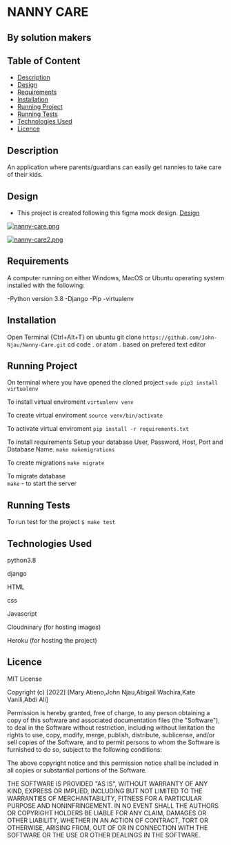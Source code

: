 # NANNY CARE

## By solution makers

## Table of Content

+ [Description](#description)
+ [Design](#design)
+ [Requirements](#requirements)
+ [Installation](#installation)
+ [Running Project](#running-project)
+ [Running Tests](#running-tests)
+ [Technologies Used](#technologies-used)
+ [Licence](#licence)

## Description

An application where parents/guardians can easily get nannies to take care of their kids.

## Design

- This project is created following this figma mock design. <a href="https://www.figma.com/file/wWIOHgD2GFwMi85vZZPqyJ/Nanny-Care?node-id=0%3A1">Design</a>


[![nanny-care.png](https://i.postimg.cc/pL1SqTmG/nanny-care.png)](https://postimg.cc/gx840Gq8)

[![nanny-care2.png](https://i.postimg.cc/7hxXx8CJ/nanny-care2.png)](https://postimg.cc/ph6KZSJP)

## Requirements

A computer running on either Windows, MacOS or Ubuntu operating system installed with the following:

-Python version 3.8
    -Django
    -Pip
    -virtualenv

## Installation

Open Terminal {Ctrl+Alt+T} on ubuntu
git clone `https://github.com/John-Njau/Nanny-Care.git`
cd
code . or atom . based on prefered text editor

## Running Project

On terminal where you have opened the cloned project
`sudo pip3 install virtualenv`

To install virtual enviroment
 `virtualenv venv`

To create virtual enviroment
`source venv/bin/activate`

To activate virtual enviroment
`pip install -r requirements.txt`

To install requirements
Setup your database User, Password, Host, Port and Database Name.
`make makemigrations`

To create migrations
`make migrate`

To migrate database  
`make` - to start the server

## Running Tests

To run test for the project
`$ make test`

## Technologies Used

python3.8

django

HTML

css

Javascript

Cloudninary (for hosting images)

Heroku (for hosting the project)

## Licence

MIT License

Copyright (c) [2022] [Mary Atieno,John Njau,Abigail Wachira,Kate Vanili,Abdi Ali]

Permission is hereby granted, free of charge, to any person obtaining a copy
of this software and associated documentation files (the "Software"), to deal
in the Software without restriction, including without limitation the rights
to use, copy, modify, merge, publish, distribute, sublicense, and/or sell
copies of the Software, and to permit persons to whom the Software is
furnished to do so, subject to the following conditions:

The above copyright notice and this permission notice shall be included in all
copies or substantial portions of the Software.

THE SOFTWARE IS PROVIDED "AS IS", WITHOUT WARRANTY OF ANY KIND, EXPRESS OR
IMPLIED, INCLUDING BUT NOT LIMITED TO THE WARRANTIES OF MERCHANTABILITY,
FITNESS FOR A PARTICULAR PURPOSE AND NONINFRINGEMENT. IN NO EVENT SHALL THE
AUTHORS OR COPYRIGHT HOLDERS BE LIABLE FOR ANY CLAIM, DAMAGES OR OTHER
LIABILITY, WHETHER IN AN ACTION OF CONTRACT, TORT OR OTHERWISE, ARISING FROM,
OUT OF OR IN CONNECTION WITH THE SOFTWARE OR THE USE OR OTHER DEALINGS IN THE
SOFTWARE.
